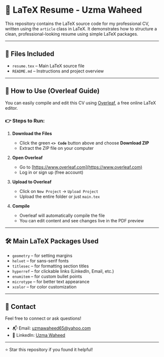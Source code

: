 # 📝 LaTeX Resume - Uzma Waheed

This repository contains the LaTeX source code for my professional CV, written using the `article` class in LaTeX. It demonstrates how to structure a clean, professional-looking resume using simple LaTeX packages.

---

## 📂 Files Included

- `resume.tex` – Main LaTeX source file
- `README.md` – Instructions and project overview

---

## 🚀 How to Use (Overleaf Guide)

You can easily compile and edit this CV using [Overleaf](https://www.overleaf.com), a free online LaTeX editor.

### 👉 Steps to Run:

1. **Download the Files**
   - Click the green **`<> Code`** button above and choose **Download ZIP**
   - Extract the ZIP file on your computer

2. **Open Overleaf**
   - Go to [https://www.overleaf.com](https://www.overleaf.com)
   - Log in or sign up (free account)

3. **Upload to Overleaf**
   - Click on `New Project` → `Upload Project`
   - Upload the entire folder or just `main.tex`

4. **Compile**
   - Overleaf will automatically compile the file
   - You can edit content and see changes live in the PDF preview

---

## 🛠️ Main LaTeX Packages Used

- `geometry` – for setting margins
- `helvet` – for sans-serif fonts
- `titlesec` – for formatting section titles
- `hyperref` – for clickable links (LinkedIn, Email, etc.)
- `enumitem` – for custom bullet points
- `microtype` – for better text appearance
- `xcolor` – for color customization

---

## 📧 Contact

Feel free to connect or ask questions!

- 📬 Email: [uzmawaheed65@yahoo.com](mailto:uzmawaheed65@yahoo.com)
- 💼 LinkedIn: [Uzma Waheed](https://www.linkedin.com/in/uzma-waheed-1366aa5b)

---

⭐ Star this repository if you found it helpful!
